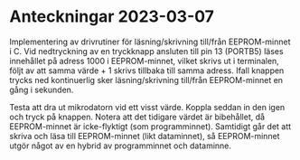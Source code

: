 # Anteckningar 2023-03-07
Implementering av drivrutiner för läsning/skrivning till/från EEPROM-minnet i C.
Vid nedtryckning av en tryckknapp ansluten till pin 13 (PORTB5) läses innehållet på adress 1000
i EEPROM-minnet, vilket skrivs ut i terminalen, följt av att samma värde + 1 skrivs tillbaka
till samma adress. Ifall knappen trycks ned kontinuerlig sker läsning/skrivning till/från EEPROM-minnet
en gång i sekunden. 

Testa att dra ut mikrodatorn vid ett visst värde. Koppla seddan in den igen och tryck på knappen.
Notera att det tidigare värdet är bibehållet, då EEPROM-minnet är icke-flyktigt (som programminnet).
Samtidigt går det att skriva och läsa till EEPROM-minnet (likt dataminnet), så EEPROM-minnet utgör
något av en hybrid av programminnet och dataminne.
